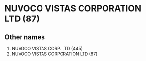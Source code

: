# NUVOCO VISTAS CORPORATION LTD (87)

## Other names
1. NUVOCO VISTAS CORP. LTD (445)
1. NUVOCO VISTAS CORPORATION LTD (87)


